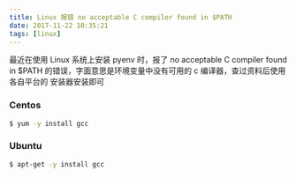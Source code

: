 ```yaml
---
title: Linux 报错 no acceptable C compiler found in $PATH
date: 2017-11-22 10:35:21
tags: [linux]
---
```


最近在使用 Linux 系统上安装 pyenv 时，报了 no acceptable C compiler found in
$PATH 的错误，字面意思是环境变量中没有可用的 c 编译器，查过资料后使用各自平台的
安装器安装即可

<!-- more -->

### Centos
```bash
$ yum -y install gcc
```

### Ubuntu
```bash
$ apt-get -y install gcc
```

